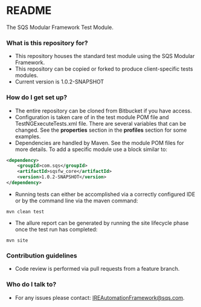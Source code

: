 # README #

The SQS Modular Framework Test Module.

### What is this repository for? ###

* This repository houses the standard test module using the SQS Modular Framework.
* This repository can be copied or forked to produce client-specific tests modules.
* Current version is 1.0.2-SNAPSHOT

### How do I get set up? ###

* The entire repository can be cloned from Bitbucket if you have access.
* Configuration is taken care of in the test module POM file and TestNGExecuteTests.xml file.
  There are several variables that can be changed. See the **properties** section in the 
  **profiles** section for some examples. 
* Dependencies are handled by Maven. See the module POM files for more details.
  To add a specific module use a block similar to:
  
```xml
<dependency>
    <groupId>com.sqs</groupId>
    <artifactId>sqsfw_core</artifactId>
    <version>1.0.2-SNAPSHOT</version>
</dependency>
```
* Running tests can either be accomplished via a correctly configured IDE or by the command line via
  the maven command:
~~~  
mvn clean test
~~~
* The allure report can be generated by running the site lifecycle phase once the test run has
  completed:
~~~
mvn site
~~~

  
### Contribution guidelines ###

* Code review is performed via pull requests from a feature branch.

### Who do I talk to? ###

* For any issues please contact: <IREAutomationFramework@sqs.com>.